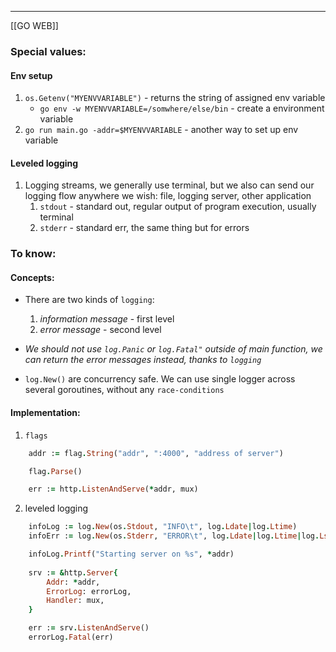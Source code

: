 ***
[[GO WEB]]
### Special values:
#### Env setup
1. `os.Getenv("MYENVVARIABLE")` - returns the string of assigned env variable 
	- `go env -w MYENVVARIABLE=/somwhere/else/bin` - create a environment variable 
2. `go run main.go -addr=$MYENVVARIABLE` - another way to set up env variable 

#### Leveled logging 
1. Logging streams, we generally use terminal, but we also can send our logging flow anywhere we wish: file, logging server, other application
	1. `stdout` - standard out, regular output of program execution, usually terminal
	2. `stderr` - standard err, the same thing but for errors 
### To know:

#### Concepts:
-  There are two kinds of `logging`:
	1. *information message* - first level
	2. *error message* - second level

- *We should not use `log.Panic` or `log.Fatal"` outside of main function, we can return the error messages instead, thanks to `logging`*

- `log.New()` are concurrency safe. We can use single logger across several goroutines, without any `race-conditions`

#### Implementation:

1. `flags`
```ruby
	addr := flag.String("addr", ":4000", "address of server")

	flag.Parse()

    err := http.ListenAndServe(*addr, mux)
```

2. leveled logging 
```ruby
	infoLog := log.New(os.Stdout, "INFO\t", log.Ldate|log.Ltime)
	infoErr := log.New(os.Stderr, "ERROR\t", log.Ldate|log.Ltime|log.Lshortfile)

	infoLog.Printf("Starting server on %s", *addr)
	
	srv := &http.Server{
		Addr: *addr,
		ErrorLog: errorLog,
		Handler: mux,
	}

	err := srv.ListenAndServe()
	errorLog.Fatal(err)
```